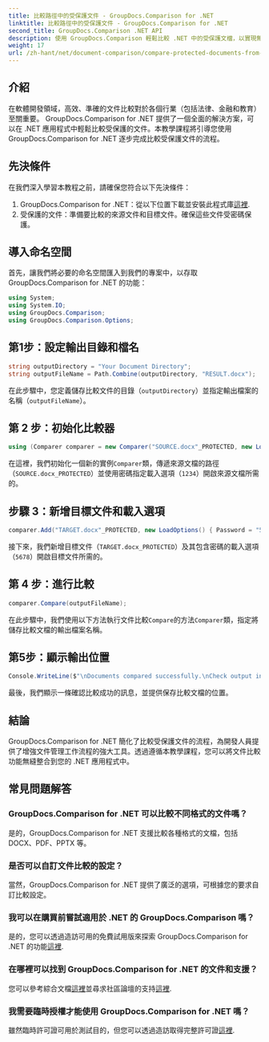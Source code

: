 ```yaml
---
title: 比較路徑中的受保護文件 - GroupDocs.Comparison for .NET
linktitle: 比較路徑中的受保護文件 - GroupDocs.Comparison for .NET
second_title: GroupDocs.Comparison .NET API
description: 使用 GroupDocs.Comparison 輕鬆比較 .NET 中的受保護文檔，以實現無縫整合。增強您的文件管理工作流程。
weight: 17
url: /zh-hant/net/document-comparison/compare-protected-documents-from-path/
---
```

## 介紹
在軟體開發領域，高效、準確的文件比較對於各個行業（包括法律、金融和教育）至關重要。 GroupDocs.Comparison for .NET 提供了一個全面的解決方案，可以在 .NET 應用程式中輕鬆比較受保護的文件。本教學課程將引導您使用 GroupDocs.Comparison for .NET 逐步完成比較受保護文件的流程。
## 先決條件
在我們深入學習本教程之前，請確保您符合以下先決條件：
1.  GroupDocs.Comparison for .NET：從以下位置下載並安裝此程式庫[這裡](https://releases.groupdocs.com/comparison/net/).
2. 受保護的文件：準備要比較的來源文件和目標文件。確保這些文件受密碼保護。

## 導入命名空間
首先，讓我們將必要的命名空間匯入到我們的專案中，以存取 GroupDocs.Comparison for .NET 的功能：
```csharp
using System;
using System.IO;
using GroupDocs.Comparison;
using GroupDocs.Comparison.Options;
```

## 第1步：設定輸出目錄和檔名
```csharp
string outputDirectory = "Your Document Directory";
string outputFileName = Path.Combine(outputDirectory, "RESULT.docx");
```
在此步驟中，您定義儲存比較文件的目錄（`outputDirectory`）並指定輸出檔案的名稱（`outputFileName`）。
## 第 2 步：初始化比較器
```csharp
using (Comparer comparer = new Comparer("SOURCE.docx"_PROTECTED, new LoadOptions(){ Password = "1234" }))
```
在這裡，我們初始化一個新的實例`Comparer`類，傳遞來源文檔的路徑（`SOURCE.docx_PROTECTED`）並使用密碼指定載入選項（`1234`）開啟來源文檔所需的。
## 步驟 3：新增目標文件和載入選項
```csharp
comparer.Add("TARGET.docx"_PROTECTED, new LoadOptions() { Password = "5678" });
```
接下來，我們新增目標文件（`TARGET.docx_PROTECTED`）及其包含密碼的載入選項（`5678`）開啟目標文件所需的。
## 第 4 步：進行比較
```csharp
comparer.Compare(outputFileName);
```
在此步驟中，我們使用以下方法執行文件比較`Compare`的方法`Comparer`類，指定將儲存比較文檔的輸出檔案名稱。
## 第5步：顯示輸出位置
```csharp
Console.WriteLine($"\nDocuments compared successfully.\nCheck output in {Directory.GetCurrentDirectory()}.");
```
最後，我們顯示一條確認比較成功的訊息，並提供保存比較文檔的位置。

## 結論
GroupDocs.Comparison for .NET 簡化了比較受保護文件的流程，為開發人員提供了增強文件管理工作流程的強大工具。透過遵循本教學課程，您可以將文件比較功能無縫整合到您的 .NET 應用程式中。
## 常見問題解答
### GroupDocs.Comparison for .NET 可以比較不同格式的文件嗎？
是的，GroupDocs.Comparison for .NET 支援比較各種格式的文檔，包括 DOCX、PDF、PPTX 等。
### 是否可以自訂文件比較的設定？
當然，GroupDocs.Comparison for .NET 提供了廣泛的選項，可根據您的要求自訂比較設定。
### 我可以在購買前嘗試適用於 .NET 的 GroupDocs.Comparison 嗎？
是的，您可以透過造訪可用的免費試用版來探索 GroupDocs.Comparison for .NET 的功能[這裡](https://releases.groupdocs.com/).
### 在哪裡可以找到 GroupDocs.Comparison for .NET 的文件和支援？
您可以參考綜合文檔[這裡](https://tutorials.groupdocs.com/comparison/net/)並尋求社區論壇的支持[這裡](https://forum.groupdocs.com/c/comparison/12).
### 我需要臨時授權才能使用 GroupDocs.Comparison for .NET 嗎？
雖然臨時許可證可用於測試目的，但您可以透過造訪取得完整許可證[這裡](https://purchase.groupdocs.com/buy).